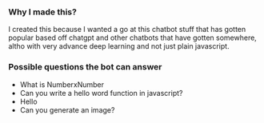 ### Why I made this?
I created this because I wanted a go at this chatbot stuff that has gotten popular based off chatgpt and other chatbots that have gotten somewhere, altho with very advance deep learning and not just plain javascript.

### Possible questions the bot can answer

* What is NumberxNumber
* Can you write a hello word function in javascript?
* Hello
* Can you generate an image?

